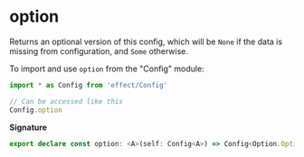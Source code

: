 # option

Returns an optional version of this config, which will be `None` if the
data is missing from configuration, and `Some` otherwise.

To import and use `option` from the "Config" module:

```ts
import * as Config from 'effect/Config'

// Can be accessed like this
Config.option
```

**Signature**

```ts
export declare const option: <A>(self: Config<A>) => Config<Option.Option<A>>
```
